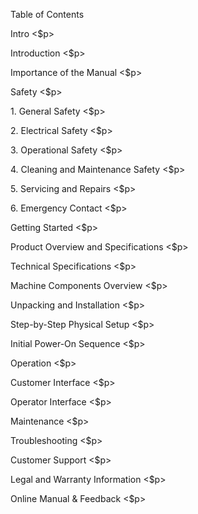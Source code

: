 Table of Contents 

Intro	\<$p\>

Introduction	\<$p\>

Importance of the Manual	\<$p\>

Safety	\<$p\>

1\. General Safety	\<$p\>

2\. Electrical Safety	\<$p\>

3\. Operational Safety	\<$p\>

4\. Cleaning and Maintenance Safety	\<$p\>

5\. Servicing and Repairs	\<$p\>

6\. Emergency Contact	\<$p\>

Getting Started	\<$p\>

Product Overview and Specifications	\<$p\>

Technical Specifications	\<$p\>

Machine Components Overview	\<$p\>

Unpacking and Installation	\<$p\>

Step-by-Step Physical Setup	\<$p\>

Initial Power-On Sequence	\<$p\>

Operation	\<$p\>

Customer Interface	\<$p\>

Operator Interface	\<$p\>

Maintenance	\<$p\>

Troubleshooting	\<$p\>

Customer Support	\<$p\>

Legal and Warranty Information	\<$p\>

Online Manual & Feedback	\<$p\>